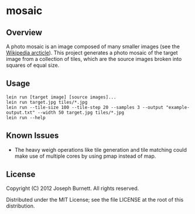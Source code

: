 # mosaic

## Overview

A photo mosaic is an image composed of many smaller images (see the [Wikipedia arcticle][wiki]).  This project generates a photo mosaic of the target image from a collection of tiles, which are the source images broken into squares of equal size.

[wiki]: http://en.wikipedia.org/wiki/Photo_mosaic "Wikipedia article on photo mosaic"

## Usage

    lein run [target image] [source images]...
    lein run target.jpg tiles/*.jpg
    lein run --tile-size 100 --tile-step 20 --samples 3 --output "example-output.txt" --width 50 target.jpg tiles/*.jpg
    lein run --help

## Known Issues

* The heavy weigh operations like tile generation and tile matching could make use of multiple cores by using pmap instead of map.

## License

Copyright (C) 2012 Joseph Burnett.  All rights reserved.

Distributed under the MIT License; see the file LICENSE at the root of this distribution.
